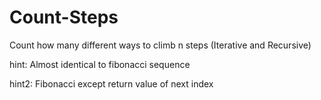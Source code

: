 # Count-Steps
Count how many different ways to climb n steps (Iterative and Recursive)

hint: Almost identical to fibonacci sequence

hint2: Fibonacci except return value of next index
